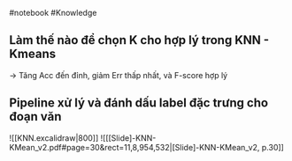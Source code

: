 
#notebook #Knowledge 

## Làm thế nào để chọn K cho hợp lý trong KNN - Kmeans
-> Tăng Acc đến đỉnh, giảm Err thấp nhất, và F-score hợp lý

## Pipeline xử lý và đánh dấu label đặc trưng cho đoạn văn
![[KNN.excalidraw|800]]
![[[Slide]-KNN-KMean_v2.pdf#page=30&rect=11,8,954,532|[Slide]-KNN-KMean_v2, p.30]]

